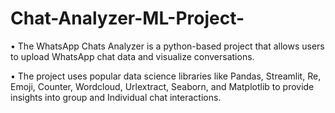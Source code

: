 # Chat-Analyzer-ML-Project-


•	The WhatsApp Chats Analyzer is a python-based project that allows users to upload WhatsApp chat data and visualize conversations. 

•	The project uses popular data science libraries like Pandas, Streamlit, Re, Emoji, Counter, Wordcloud, Urlextract, Seaborn, and Matplotlib to provide insights into group and Individual chat interactions.
